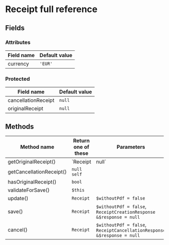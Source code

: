 # Receipt full reference

## Fields

### Attributes

| Field name | Default value |
|------------|---------------|
| currency   | `'EUR'`       |

### Protected

| Field name            | Default value |
|-----------------------|---------------|
| cancellationReceipt   | `null`        |
| originalReceipt       | `null`        |

## Methods

| Method name              | Return one of these | Parameters                                                                |
|--------------------------|---------------------|---------------------------------------------------------------------------|
| getOriginalReceipt()     | `Receipt|null`      |                                                                           |
| getCancellationReceipt() | `null`<br>`self`    |                                                                           |
| hasOriginalReceipt()     | `bool`              |                                                                           |
| validateForSave()        | `$this`             |                                                                           |
| update()                 | `Receipt`           | `$withoutPdf = false`                                                     |
| save()                   | `Receipt`           | `$withoutPdf = false`,<br>`ReceiptCreationResponse &$response = null`     |
| cancel()                 | `Receipt`           | `$withoutPdf = false`,<br>`ReceiptCancellationResponse &$response = null` |
